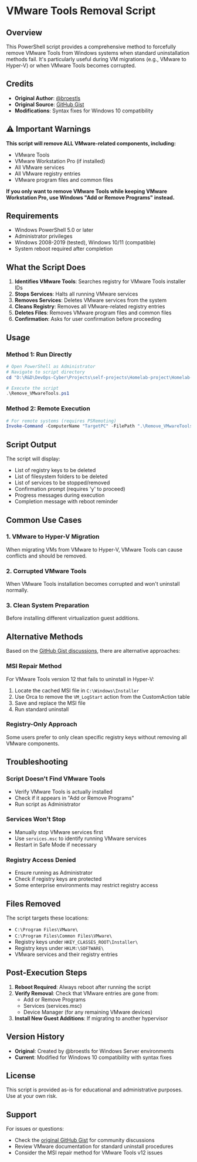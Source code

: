 # VMware Tools Removal Script

## Overview

This PowerShell script provides a comprehensive method to forcefully remove VMware Tools from Windows systems when standard uninstallation methods fail. It's particularly useful during VM migrations (e.g., VMware to Hyper-V) or when VMware Tools becomes corrupted.

## Credits

- **Original Author**: [@broestls](https://github.com/broestls)
- **Original Source**: [GitHub Gist](https://gist.github.com/broestls/f872872a00acee2fca02017160840624)
- **Modifications**: Syntax fixes for Windows 10 compatibility

## ⚠️ Important Warnings

**This script will remove ALL VMware-related components, including:**
- VMware Tools
- VMware Workstation Pro (if installed)
- All VMware services
- All VMware registry entries
- VMware program files and common files

**If you only want to remove VMware Tools while keeping VMware Workstation Pro, use Windows "Add or Remove Programs" instead.**

## Requirements

- Windows PowerShell 5.0 or later
- Administrator privileges
- Windows 2008-2019 (tested), Windows 10/11 (compatible)
- System reboot required after completion

## What the Script Does

1. **Identifies VMware Tools**: Searches registry for VMware Tools installer IDs
2. **Stops Services**: Halts all running VMware services
3. **Removes Services**: Deletes VMware services from the system
4. **Cleans Registry**: Removes all VMware-related registry entries
5. **Deletes Files**: Removes VMware program files and common files
6. **Confirmation**: Asks for user confirmation before proceeding

## Usage

### Method 1: Run Directly
```powershell
# Open PowerShell as Administrator
# Navigate to script directory
cd "D:\R&D\DevOps-Cyber\Projects\self-projects\Homelab-project\Homelab-private\scripts\Vmware Removal Tool"

# Execute the script
.\Remove_VMwareTools.ps1
```

### Method 2: Remote Execution
```powershell
# For remote systems (requires PSRemoting)
Invoke-Command -ComputerName "TargetPC" -FilePath ".\Remove_VMwareTools.ps1"
```

## Script Output

The script will display:
- List of registry keys to be deleted
- List of filesystem folders to be deleted  
- List of services to be stopped/removed
- Confirmation prompt (requires 'y' to proceed)
- Progress messages during execution
- Completion message with reboot reminder

## Common Use Cases

### 1. VMware to Hyper-V Migration
When migrating VMs from VMware to Hyper-V, VMware Tools can cause conflicts and should be removed.

### 2. Corrupted VMware Tools
When VMware Tools installation becomes corrupted and won't uninstall normally.

### 3. Clean System Preparation
Before installing different virtualization guest additions.

## Alternative Methods

Based on the [GitHub Gist discussions](https://gist.github.com/broestls/f872872a00acee2fca02017160840624), there are alternative approaches:

### MSI Repair Method
For VMware Tools version 12 that fails to uninstall in Hyper-V:
1. Locate the cached MSI file in `C:\Windows\Installer`
2. Use Orca to remove the `VM_LogStart` action from the CustomAction table
3. Save and replace the MSI file
4. Run standard uninstall

### Registry-Only Approach
Some users prefer to only clean specific registry keys without removing all VMware components.

## Troubleshooting

### Script Doesn't Find VMware Tools
- Verify VMware Tools is actually installed
- Check if it appears in "Add or Remove Programs"
- Run script as Administrator

### Services Won't Stop
- Manually stop VMware services first
- Use `services.msc` to identify running VMware services
- Restart in Safe Mode if necessary

### Registry Access Denied
- Ensure running as Administrator
- Check if registry keys are protected
- Some enterprise environments may restrict registry access

## Files Removed

The script targets these locations:
- `C:\Program Files\VMware\`
- `C:\Program Files\Common Files\VMware\`
- Registry keys under `HKEY_CLASSES_ROOT\Installer\`
- Registry keys under `HKLM:\SOFTWARE\`
- VMware services and their registry entries

## Post-Execution Steps

1. **Reboot Required**: Always reboot after running the script
2. **Verify Removal**: Check that VMware entries are gone from:
   - Add or Remove Programs
   - Services (services.msc)
   - Device Manager (for any remaining VMware devices)
3. **Install New Guest Additions**: If migrating to another hypervisor

## Version History

- **Original**: Created by @broestls for Windows Server environments
- **Current**: Modified for Windows 10 compatibility with syntax fixes

## License

This script is provided as-is for educational and administrative purposes. Use at your own risk.

## Support

For issues or questions:
- Check the [original GitHub Gist](https://gist.github.com/broestls/f872872a00acee2fca02017160840624) for community discussions
- Review VMware documentation for standard uninstall procedures
- Consider the MSI repair method for VMware Tools v12 issues 